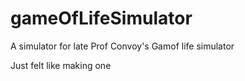 # gameOfLifeSimulator

A simulator for late Prof Convoy's Gamof life simulator

Just felt like making one
